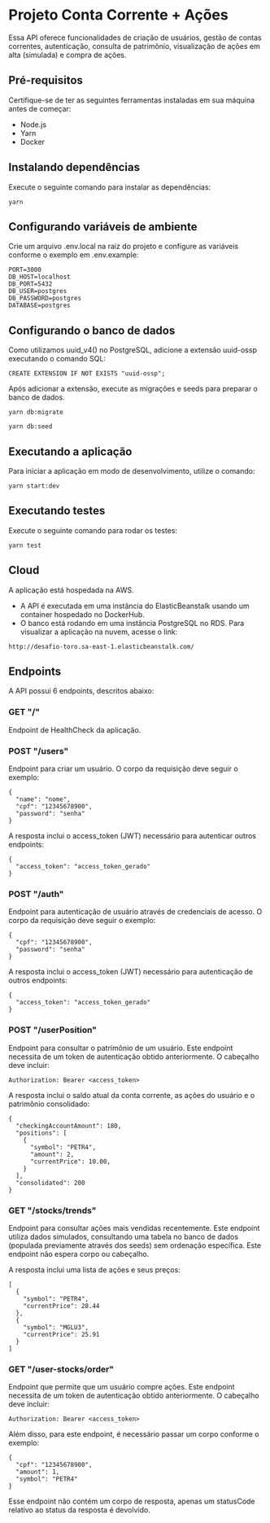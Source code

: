# Projeto Conta Corrente + Ações

Essa API oferece funcionalidades de criação de usuários, gestão de contas correntes, autenticação, consulta de patrimônio, visualização de ações em alta (simulada) e compra de ações.

## Pré-requisitos

Certifique-se de ter as seguintes ferramentas instaladas em sua máquina antes de começar:

- Node.js
- Yarn
- Docker

## Instalando dependências

Execute o seguinte comando para instalar as dependências:


```
yarn
``` 

## Configurando variáveis de ambiente

Crie um arquivo .env.local na raiz do projeto e configure as variáveis conforme o exemplo em .env.example:


```
PORT=3000
DB_HOST=localhost
DB_PORT=5432
DB_USER=postgres
DB_PASSWORD=postgres
DATABASE=postgres
```

## Configurando o banco de dados

Como utilizamos uuid_v4() no PostgreSQL, adicione a extensão uuid-ossp executando o comando SQL:


```
CREATE EXTENSION IF NOT EXISTS "uuid-ossp";
```

Após adicionar a extensão, execute as migrações e seeds para preparar o banco de dados.


```
yarn db:migrate
```

```
yarn db:seed
```

## Executando a aplicação

Para iniciar a aplicação em modo de desenvolvimento, utilize o comando:


```
yarn start:dev
```

## Executando testes

Execute o seguinte comando para rodar os testes:


```
yarn test
```


## Cloud

A aplicação está hospedada na AWS.

- A API é executada em uma instância do ElasticBeanstalk usando um container hospedado no DockerHub.
- O banco está rodando em uma instância PostgreSQL no RDS.
Para visualizar a aplicação na nuvem, acesse o link:

```
http://desafio-toro.sa-east-1.elasticbeanstalk.com/
```

## Endpoints

A API possui 6 endpoints, descritos abaixo:

### GET "/"

Endpoint de HealthCheck da aplicação.

### POST "/users"

Endpoint para criar um usuário. O corpo da requisição deve seguir o exemplo:

```
{
  "name": "nome",
  "cpf": "12345678900",
  "password": "senha"
}
```

A resposta inclui o access_token (JWT) necessário para autenticar outros endpoints:

```
{
  "access_token": "access_token_gerado"
}
```

### POST "/auth"

Endpoint para autenticação de usuário através de credenciais de acesso. O corpo da requisição deve seguir o exemplo:

```
{
  "cpf": "12345678900",
  "password": "senha"
}
```

A resposta inclui o access_token (JWT) necessário para autenticação de outros endpoints:

```
{
  "access_token": "access_token_gerado"
}
```

### POST "/userPosition"

Endpoint para consultar o patrimônio de um usuário. Este endpoint necessita de um token de autenticação obtido anteriormente. O cabeçalho deve incluir:

```
Authorization: Bearer <access_token>
```

A resposta inclui o saldo atual da conta corrente, as ações do usuário e o patrimônio consolidado:

```
{
  "checkingAccountAmount": 180,
  "positions": [
    {
      "symbol": "PETR4",
      "amount": 2,
      "currentPrice": 10.00,
    }
  ],
  "consolidated": 200
}
```

### GET "/stocks/trends"

Endpoint para consultar ações mais vendidas recentemente. Este endpoint utiliza dados simulados, consultando uma tabela no banco de dados (populada previamente através dos seeds) sem ordenação específica. Este endpoint não espera corpo ou cabeçalho.

A resposta inclui uma lista de ações e seus preços:

```
[
  {
    "symbol": "PETR4",
    "currentPrice": 28.44
  },
  {
    "symbol": "MGLU3",
    "currentPrice": 25.91
  }
]
```

### GET "/user-stocks/order"

Endpoint que permite que um usuário compre ações. Este endpoint necessita de um token de autenticação obtido anteriormente. O cabeçalho deve incluir:

```
Authorization: Bearer <access_token>
```

Além disso, para este endpoint, é necessário passar um corpo conforme o exemplo:

```
{
  "cpf": "12345678900",
  "amount": 1,
  "symbol": "PETR4" 
}
```

Esse endpoint não contém um corpo de resposta, apenas um statusCode relativo ao status da resposta é devolvido.